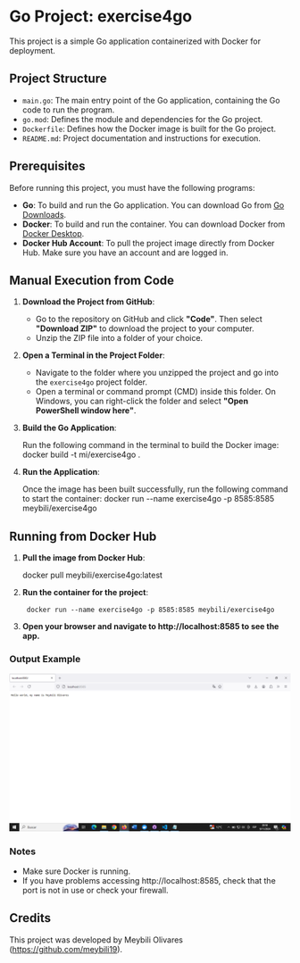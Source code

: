 # Go Project: exercise4go

This project is a simple Go application containerized with Docker for deployment.

## Project Structure

- `main.go`: The main entry point of the Go application, containing the Go code to run the program.
- `go.mod`: Defines the module and dependencies for the Go project.
- `Dockerfile`: Defines how the Docker image is built for the Go project.
- `README.md`: Project documentation and instructions for execution.

## Prerequisites

Before running this project, you must have the following programs:

- **Go**: To build and run the Go application. You can download Go from [Go Downloads](https://go.dev/dl/).
- **Docker**: To build and run the container. You can download Docker from [Docker Desktop](https://www.docker.com/products/docker-desktop).
- **Docker Hub Account**: To pull the project image directly from Docker Hub. Make sure you have an account and are logged in.

## Manual Execution from Code

1. **Download the Project from GitHub**:

   - Go to the repository on GitHub and click **"Code"**. Then select **"Download ZIP"** to download the project to your computer.
   - Unzip the ZIP file into a folder of your choice.

2. **Open a Terminal in the Project Folder**:

   - Navigate to the folder where you unzipped the project and go into the `exercise4go` project folder.
   - Open a terminal or command prompt (CMD) inside this folder. On Windows, you can right-click the folder and select **"Open PowerShell window here"**.

3. **Build the Go Application**:

     Run the following command in the terminal to build the Docker image:
        docker build -t mi/exercise4go .

4. **Run the Application**:

    Once the image has been built successfully, run the following command to start the container:
        docker run --name exercise4go   -p 8585:8585 meybili/exercise4go

## Running from Docker Hub

1. **Pull the image from Docker Hub**:

     docker pull meybili/exercise4go:latest

2. **Run the container for the project**:

        docker run --name exercise4go -p 8585:8585 meybili/exercise4go

3. **Open your browser and navigate to http://localhost:8585 to see the app.**

### Output Example

![alt text](image.png)

### Notes

- Make sure Docker is running.
- If you have problems accessing http://localhost:8585, check that the port is not in use or check your firewall.

## Credits

This project was developed by Meybili Olivares (https://github.com/meybili19).